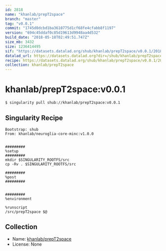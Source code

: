 ```yaml
---
id: 2818
name: "khanlab/prepT2space"
branch: "master"
tag: "v0.0.1"
commit: "1745d0dcbd1ba3610775d1cf68fe4cfabb8f1197"
version: "694c45ddaf0c85d19613d9948aa4d532"
build_date: "2018-05-18T02:49:51.747Z"
size_mb: 3432
size: 1236414495
sif: "https://datasets.datalad.org/shub/khanlab/prepT2space/v0.0.1/2018-05-18-1745d0dc-694c45dd/694c45ddaf0c85d19613d9948aa4d532.simg"
datalad_url: https://datasets.datalad.org?dir=/shub/khanlab/prepT2space/v0.0.1/2018-05-18-1745d0dc-694c45dd/
recipe: https://datasets.datalad.org/shub/khanlab/prepT2space/v0.0.1/2018-05-18-1745d0dc-694c45dd/Singularity
collection: khanlab/prepT2space
---
```


# khanlab/prepT2space:v0.0.1

```bash
$ singularity pull shub://khanlab/prepT2space:v0.0.1
```

## Singularity Recipe

```singularity
Bootstrap: shub
From: khanlab/neuroglia-core-minc:v1.0.0


#########
%setup
#########
mkdir $SINGULARITY_ROOTFS/src
cp -Rv . $SINGULARITY_ROOTFS/src

#########
%post
#########


#########
%environment

%runscript
/src/prepT2space $@
```

## Collection

 - Name: [khanlab/prepT2space](https://github.com/khanlab/prepT2space)
 - License: None

